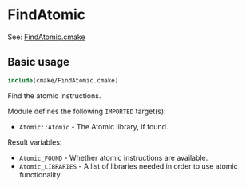 # FindAtomic

See: [FindAtomic.cmake](https://github.com/petk/php-build-system/blob/master/cmake/cmake/modules/FindAtomic.cmake)

## Basic usage

```cmake
include(cmake/FindAtomic.cmake)
```

Find the atomic instructions.

Module defines the following `IMPORTED` target(s):

* `Atomic::Atomic` - The Atomic library, if found.

Result variables:

* `Atomic_FOUND` - Whether atomic instructions are available.
* `Atomic_LIBRARIES` - A list of libraries needed in order to use atomic
  functionality.
